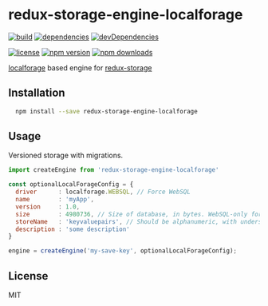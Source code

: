 # redux-storage-engine-localforage

[![build](https://travis-ci.org/mathieudutour/redux-storage-engine-localforage.svg)](https://travis-ci.org/mathieudutour/redux-storage-engine-localforage)
[![dependencies](https://david-dm.org/mathieudutour/redux-storage-engine-localforage.svg)](https://david-dm.org/mathieudutour/redux-storage-engine-localforage)
[![devDependencies](https://david-dm.org/mathieudutour/redux-storage-engine-localforage/dev-status.svg)](https://david-dm.org/mathieudutour/redux-storage-engine-localforage#info=devDependencies)

[![license](https://img.shields.io/npm/l/redux-storage-engine-localforage.svg?style=flat-square)](https://www.npmjs.com/package/redux-storage-engine-localforage)
[![npm version](https://img.shields.io/npm/v/redux-storage-engine-localforage.svg?style=flat-square)](https://www.npmjs.com/package/redux-storage-engine-localforage)
[![npm downloads](https://img.shields.io/npm/dm/redux-storage-engine-localforage.svg?style=flat-square)](https://www.npmjs.com/package/redux-storage-engine-localforage)

[localforage][] based engine for [redux-storage][]

## Installation

```bash
  npm install --save redux-storage-engine-localforage
```

## Usage

Versioned storage with migrations.

```js
import createEngine from 'redux-storage-engine-localforage'

const optionalLocalForageConfig = {
  driver      : localforage.WEBSQL, // Force WebSQL
  name        : 'myApp',
  version     : 1.0,
  size        : 4980736, // Size of database, in bytes. WebSQL-only for now.
  storeName   : 'keyvaluepairs', // Should be alphanumeric, with underscores.
  description : 'some description'
}

engine = createEngine('my-save-key', optionalLocalForageConfig);
```

## License

  MIT

  [localforage]: https://github.com/mozilla/localForage
  [redux-storage]: https://github.com/michaelcontento/redux-storage
  [redux-storage-engine-localforage]: https://github.com/mathieudutour/redux-storage-engine-localforage
